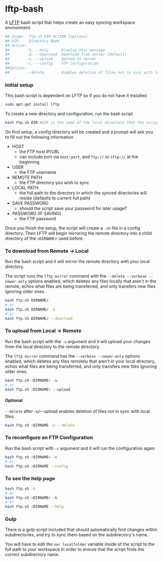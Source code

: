 # lftp-bash
A [LFTP](https://github.com/lavv17/lftp) bash script that helps create an easy syncing workspace environment.

```bash
## Usage:  ftp.sh DIR ACTION [options]
## DIR:    Directory Name
## Action: 
##        -h, --help      Display this message
##        -d, --download  Download from server (default)
##        -u, --upload    Upload to server
##        -c, --config    FTP Configuration 
##Options:
##        --delete        Enables deletion of files not in sync with local files. Used in combination of -u"
````
### Initial setup
This bash script is dependent on LFTP so if you do not have it installed
```bash
sudo apt-get install lftp
```

To create a new directory and configuration, run the bash script
```bash
bash ftp.sh DIR #DIR is the name of the local directory that the script will sync in
```    
On first setup, a config directory will be created and a prompt will ask you to fill out the following information
* HOST
  * the FTP host IP/URL 
  * can include port via `host:port`, and `ftp://` or `sftp://` at the beginning
* USER
  * the FTP username
* REMOTE PATH
  * the FTP directory you wish to sync
* LOCAL PATH
  * the full path to the directory in which the synced directories will reside (defaults to current full path)
* SAVE PASSWORD
  * should the script save your password for later usage? 
* PASSWORD (IF SAVING)
  * the FTP password 
    
Once you finish the setup, the script will create a `.sh` file in a config directory. Then LFTP will begin mirroring the remote directory into a child directory of the `<DIRNAME`> used before.

### 

### To download from Remote -> Local
Run the bash script and it will mirror the remote directory with your local directory.

The script runs the `lftp mirror` command with the `--delete --verbose --newer-only` options enabled, which deletes any files locally that aren't in the remote, echos what files are being transferred, and only transfers new files ignoring older ones.
```bash
bash ftp.sh DIRNAME/ 
# or
bash ftp.sh DIRNAME/ -d
# or
bash ftp.sh DIRNAME/ --download
```

### To upload from Local -> Remote
Run the bash script with the `-u` argument and it will upload your changes from the local directory to the remote directory.

The `lftp mirror` command has the `--verbose --newer-only` options enabled, which deletes any files remotely that aren't in your local directory, echos what files are being transferred, and only transfers new files ignoring older ones.
```bash
bash ftp.sh <DIRNAME> -u
# or
bash ftp.sh <DIRNAME> --upload
```

#### Optional
`--delete` after -u/--upload enables deletion of files not in sync with local files.
```bash
bash ftp.sh <DIRNAME -u --delete
```

### To reconfigure an FTP Configuration
Run the bash script with `-c` argument and it will run the configuration again
```bash
bash ftp.sh <DIRNAME> -c
# or
bash ftp.sh <DIRNAME --config
```

### To see the help page
```bash
bash ftp.sh -h
# or
bash ftp.sh <DIRNAME> -h
# or
bash ftp.sh <DIRNAME --help
```

### Gulp
There is a gulp script included that should automatically find changes within subdirectories, and try to sync them based on the subdirectory's name. 

You will have to edit the `var localfolder` variable inside of the script to the full path to your workspace in order to ensure that the script finds the correct subdirectory name.


